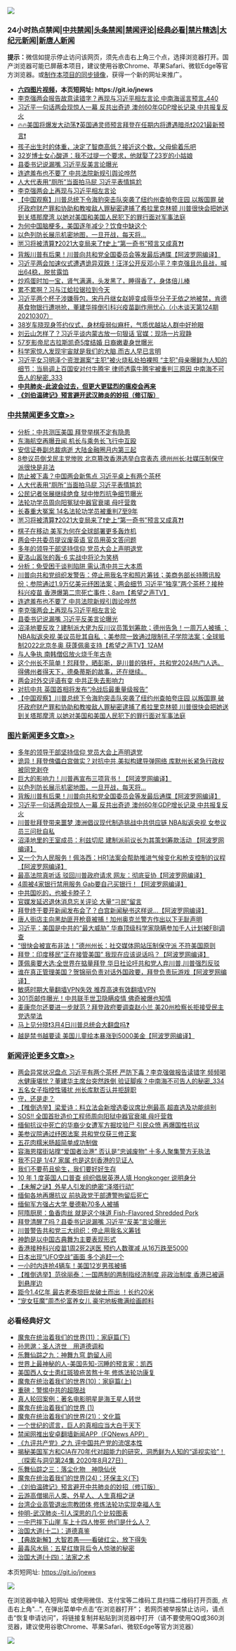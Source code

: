 ![](https://raw.githubusercontent.com/fqnews/bnews/master/64photo/fqnews-qr.jpg)

<div id="tt">
<h3>24小时热点禁闻|<a href="#%E4%B8%AD%E5%85%B1%E7%A6%81%E9%97%BB%E6%9B%B4%E5%A4%9A%E6%96%87%E7%AB%A0">中共禁闻</a>|<a href="#%E5%9B%BE%E7%89%87%E6%96%B0%E9%97%BB%E6%9B%B4%E5%A4%9A%E6%96%87%E7%AB%A0">头条禁闻</a>|<a href="#%E6%96%B0%E9%97%BB%E8%AF%84%E8%AE%BA%E6%9B%B4%E5%A4%9A%E6%96%87%E7%AB%A0">禁闻评论|<a href="#%E5%BF%85%E7%9C%8B%E7%BB%8F%E5%85%B8%E5%A5%BD%E6%96%87">经典必看|<a href="/video.md#%E7%A6%81%E7%89%87%E7%B2%BE%E9%80%89">禁片精选</a>|<a href="https://github.com/fqnews/djy/blob/master/gb/nf1351518.md#1">大纪元新闻</a>|<a href="https://github.com/fqnews/ntdtv/blob/master/gb/prog204.md#1">新唐人新闻</a></h3>
<div><b>提示：</b>微信如提示停止访问该网页，须先点击右上角三个点，选择浏览器打开。国产浏览器可能已屏蔽本项目，建议使用谷歌Chrome、苹果Safari、微软Edge等官方浏览器。或<a href="https://github.com/fqnews/bnews/blob/master/%E5%88%B6%E4%BD%9Cgit%E7%A6%81%E9%97%BB%E9%95%9C%E5%83%8F.md">制作本项目的同步镜像</a>，获得一个新的网址来推广。</div>
<ul>
<li><b><a href="http://d1.bdrive.tk/64.mp4" target="_blank">六四图片视频</a>，本页短网址: https://git.io/jnews</b></li>
<li><a href="/comments/20210307/1499952.md">李克强两会报告故意读错字？再现与习近平相左言论 中南海谣言预言_440</a></li>
<li><a href="/topimagenews/20210307/1500018.md">习近平一句话两会现惊人一幕 反共出奇迹 澳创60年GDP增长记录 中共报复反火</a></li>
<li><a href="/comments/20210307/1499972.md">🔥🔥美国将爆发大动荡❓英国通灵师预言拜登在任期内将遭遇暗杀❗2021最新预言❗</a></li>
<li><a href="/lifebaike/20210307/1499960.md">孩子出生时的体重，决定了智商高低？接近这个数，父母偷着乐吧</a></li>
<li><a href="/lifebaike/20210307/1499975.md">32岁博士女心酸道：我不过提一个要求，他就娶了23岁的小姑娘</a></li>
<li><a href="/cbnews/20210307/1500221.md">县委书记说漏嘴 习近平反美言论曝光</a></li>
<li><a href="/cbnews/20210307/1500231.md">连遮羞布也不要了 中共法院新规引舆论哗然</a></li>
<li><a href="/cbnews/20210307/1500322.md">人大代表用“厕所”当面拍马屁 习近平表情尴尬</a></li>
<li><a href="/cbnews/20210307/1500227.md">李克强两会上再现与习近平相左言论</a></li>
<li><a href="/comments/20210307/1500033.md">【中国观察】川普总统下令海豹突击队突袭了纽约州查帕夸庄园 以叛国罪 破坏政府财产罪和协助和教唆敌人罪秘密逮捕了希拉里克林顿 川普很快会把她送到关塔那摩湾 以她对美国和美国人民犯下的罪行面对军事法庭</a></li>
<li><a href="/lifebaike/20210307/1500233.md">为何中国脑梗多，美国逐年减少？饮食中缺这个</a></li>
<li><a href="/topimagenews/20210307/1500155.md">以色列防长展示机密地图，一旦开战，每天将…</a></li>
<li><a href="/comments/20210307/1500314.md">🈲习将被清算❓2021大变局来了❗史上“第一奇书”预言又成真❓❗</a></li>
<li><a href="/topimagenews/20210307/1500094.md">背叛川普有后果！川普向共和党全国委员会等发最后通牒【阿波罗网编译】</a></li>
<li><a href="/bannedvideo/20210307/1500093.md">习近平两会加速仪式遭遇诡异双跌！汪洋公开反邓小平？李克强且怂且战，喊出64稳，脱贫露馅</a></li>
<li><a href="/lifebaike/20210307/1499995.md">炒鸡蛋时加一宝，肾气满满，头发黑了，睡得香了，身体倍儿棒</a></li>
<li><a href="/ccpdope/20210307/1500226.md">累不累啊？习与江蛤拉锯拉到今天</a></li>
<li><a href="/bannedvideo/20210307/1500296.md">习近平两个杯子涉嫌辱包，宋丹丹继女赵婷变成辱华分子无依之地被禁，肯德基食物银行遭哄抢，董建华摔倒引科兴疫苗副作用忧心（小木谈天第124期20210307）</a></li>
<li><a href="/yule/20210307/1499964.md">38岁车晓现身签约仪式，身材瘦弱似麻杆，气质优越站人群中好抢眼</a></li>
<li><a href="/comments/20210307/1500003.md">刘云山怎样了？习近平谈内蒙古放一句狠话 官媒：现场一片寂静</a></li>
<li><a href="/yule/20210307/1500213.md">57岁影帝尼古拉斯凯奇5度结婚 日裔嫩妻身世曝光</a></li>
<li><a href="/funmedia/20210307/1499958.md">科学家惊人发现宇宙就是我们的大脑,而古人早已言明</a></li>
<li><a href="/comments/20210307/1499956.md">习近平女习明泽个资泄漏案“主犯”被火烧私处拍裸照 “主犯”母亲曝鲜为人知的细节：当局调上百国安对付牛腾宇 律师透露牛腾宇被重判三原因 中南海不可告人的秘密_333</a></li>
<li><b><a href="/comments/20200211/1275071.md" target="_blank">中共肺炎-此波会过去，但更大更猛烈的瘟疫会再来</a></b></li>
<li><b><a href="/comments/20200207/1272816.md" target="_blank">《刘伯温碑记》预言避开武汉肺炎的妙招（修订版）</a></b></li>
</ul>
</div>

<div class="catlist">
<h3><a href="/cbnews/" target="_blank">中共禁闻</a><span><a href="/cbnews/" target="_blank" rel="nofollow">更多文章>></a></span></h3>
<ul>
<li><a href="/cbnews/20210308/1500411.md" target="_blank">分析：中共测压美国 拜登举棋不定有隐患</a></li>
<li><a href="/cbnews/20210308/1500410.md" target="_blank">东海航空再曝丑闻 机长与乘务长飞行中互殴</a></li>
<li><a href="/cbnews/20210308/1500409.md" target="_blank">安信证券副总裁病逝 大陆金融圈月内第三起</a></li>
<li><a href="/cbnews/20210308/1500376.md" target="_blank">8参议员倒戈民主党惨败 北京篡改香港选举白宫表态 德州州长:社媒压制保守派很快是非法</a></li>
<li><a href="/cbnews/20210308/1500357.md" target="_blank">防止被下毒？中国两会新焦点 习近平桌上有两个茶杯</a></li>
<li><a href="/cbnews/20210307/1500322.md" target="_blank">人大代表用“厕所”当面拍马屁 习近平表情尴尬</a></li>
<li><a href="/cbnews/20210307/1500321.md" target="_blank">公民记者张展继续绝食 狱中惨烈抗争细节曝光</a></li>
<li><a href="/cbnews/20210307/1500320.md" target="_blank">法轮功学员周向阳冤狱中器官衰竭 母吁营救</a></li>
<li><a href="/cbnews/20210307/1500319.md" target="_blank">长春重大冤案 14名法轮功学员被重判7至9年</a></li>
<li><a href="/comments/20210307/1500314.md" target="_blank">🈲习将被清算❓2021大变局来了❗史上“第一奇书”预言又成真❓❗</a></li>
<li><a href="/cbnews/20210307/1500306.md" target="_blank">棋子在移动 美军为何在全球部署更多轰炸机</a></li>
<li><a href="/cbnews/20210307/1500305.md" target="_blank">两会中共委员提议废英语 官员用英文答问题</a></li>
<li><a href="/comments/20210307/1500218.md" target="_blank">多年的领导干部坚持信仰 党员大会上声明退党</a></li>
<li><a href="/cbnews/20210307/1500294.md" target="_blank">夏洛山嚣张的轰-6 实战中将沦为笑柄</a></li>
<li><a href="/cbnews/20210307/1500293.md" target="_blank">分析：免受困于谈判陷阱 需认清中共三大本质</a></li>
<li><a href="/comments/20210307/1500263.md" target="_blank">川普向共和党组织发警告：停止用我名字和照片筹钱；美商务部长持腾讯股份；参院通过1.9万亿美元纾困法案；两会细节 习近平“独享”两个茶杯？接种科兴疫苗 香港爆第二宗死亡事件；8am【希望之声TV】</a></li>
<li><a href="/cbnews/20210307/1500231.md" target="_blank">连遮羞布也不要了 中共法院新规引舆论哗然</a></li>
<li><a href="/cbnews/20210307/1500227.md" target="_blank">李克强两会上再现与习近平相左言论</a></li>
<li><a href="/cbnews/20210307/1500221.md" target="_blank">县委书记说漏嘴 习近平反美言论曝光</a></li>
<li><a href="/comments/20210307/1500160.md" target="_blank">沼泽地要反攻？建制派大佬为反川议员策划筹款；德州告急！一周万人被捕 ；NBA拟返央视 美议员批其自私 ；美参院一致通过限制孔子学院法案；全球抵制2022北京冬奥 获蓬佩奥支持【希望之声TV】12AM</a></li>
<li><a href="/cbnews/20210307/1499863.md" target="_blank">与人争执 南韩僧侣放火烧千年古寺</a></li>
<li><a href="/comments/20210307/1500151.md" target="_blank">这个州长不简单！怼拜登，晒彭斯，是川普的铁杆，共和党2024热门人选。得佛州者得天下，德桑蒂斯的故事，还在继续。</a></li>
<li><a href="/cbnews/20210307/1500068.md" target="_blank">两会对外交评语有变 中共正失去影响力</a></li>
<li><a href="/cbnews/20210307/1500067.md" target="_blank">对抗中共 英国首相将发布“冷战后最重量级报告”</a></li>
<li><a href="/comments/20210307/1500033.md" target="_blank">【中国观察】川普总统下令海豹突击队突袭了纽约州查帕夸庄园 以叛国罪 破坏政府财产罪和协助和教唆敌人罪秘密逮捕了希拉里克林顿 川普很快会把她送到关塔那摩湾 以她对美国和美国人民犯下的罪行面对军事法庭</a></li>

</ul>
</div>
<div class="catlist">
<h3><a href="/topimagenews/" target="_blank">图片新闻</a><span><a href="/topimagenews/" target="_blank" rel="nofollow">更多文章>></a></span></h3>
<ul>
<li><a href="/comments/20210307/1500218.md" target="_blank">多年的领导干部坚持信仰 党员大会上声明退党</a></li>
<li><a href="/topimagenews/20210307/1500210.md" target="_blank">诡异！拜登傀儡白宫做实？对抗中共,美拟构建导弹网络 库默州长紧急行政权被同党剥夺</a></li>
<li><a href="/topimagenews/20210307/1500194.md" target="_blank">巨大的影响力！川普再宣布三项背书！【阿波罗网编译】</a></li>
<li><a href="/topimagenews/20210307/1500155.md" target="_blank">以色列防长展示机密地图，一旦开战，每天将…</a></li>
<li><a href="/topimagenews/20210307/1500094.md" target="_blank">背叛川普有后果！川普向共和党全国委员会等发最后通牒【阿波罗网编译】</a></li>
<li><a href="/topimagenews/20210307/1500018.md" target="_blank">习近平一句话两会现惊人一幕 反共出奇迹 澳创60年GDP增长记录 中共报复反火</a></li>
<li><a href="/topimagenews/20210306/1499803.md" target="_blank">川普批拜登带来噩梦 澳洲倡议现代制造挑战中共供应链 NBA拟返央视 女参议员三问批自私</a></li>
<li><a href="/topimagenews/20210306/1499727.md" target="_blank">沼泽地里的王室成员：利兹切尼 建制派前议长为其策划筹款活动 【阿波罗网编译】</a></li>
<li><a href="/topimagenews/20210306/1499712.md" target="_blank">又一个为人民服务！佩洛西：HR1法案会帮助推进气候变化和枪支控制的议程【阿波罗网编译】</a></li>
<li><a href="/topimagenews/20210306/1499705.md" target="_blank">最高法院真听话 驳回川普政府请求 网友：彻底妥协【阿波罗网编译】</a></li>
<li><a href="/topimagenews/20210306/1499676.md" target="_blank">4周被4家银行禁用服务 Gab要自己买银行！【阿波罗网编译】</a></li>
<li><a href="/topimagenews/20210306/1499666.md" target="_blank">中共国吃的，也被卡脖子？</a></li>
<li><a href="/topimagenews/20210306/1499662.md" target="_blank">官媒发延迟退休消息忘关评论 大量“刁民”留言</a></li>
<li><a href="/topimagenews/20210306/1499649.md" target="_blank">拜登终于要开新闻发布会了？白宫新闻秘书这样说&#8230;【阿波罗网编译】</a></li>
<li><a href="/topimagenews/20210306/1499615.md" target="_blank">唐人街店主向黑劫匪开枪竟被捕！加州奥克兰警方作出以下无耻声明</a></li>
<li><a href="/topimagenews/20210306/1499563.md" target="_blank">习近平：美国是中共的“最大威胁” 华裔顶级科学家隐瞒参加千人计划被FBI调查</a></li>
<li><a href="/topimagenews/20210306/1499539.md" target="_blank">“很快会被宣布非法！”德州州长：社交媒体网站压制保守派 不符美国原则</a></li>
<li><a href="/topimagenews/20210305/1499286.md" target="_blank">拜登：印度移民&#8221;正在接管美国” 我现在应该说话吗？【阿波罗网编译】</a></li>
<li><a href="/topimagenews/20210305/1499168.md" target="_blank">蓬佩奥要大选:全世界在掂量拜登 华日社论吁共和党人弃川普,川普强烈反驳</a></li>
<li><a href="/topimagenews/20210305/1499166.md" target="_blank">谁在真正管理美国？贺锦丽负责对话外国政要，拜登负责玩游戏【阿波罗网编译】</a></li>
<li><a href="/comments/20210305/1485911.md" target="_blank">敏感时期大量翻墙VPN失效 推荐高速有效翻墙VPN</a></li>
<li><a href="/topimagenews/20210305/1498891.md" target="_blank">301页邮件曝光！中共联手世卫隐瞒疫情 佛奇被爆也知情</a></li>
<li><a href="/topimagenews/20210305/1498844.md" target="_blank">麦康奈尔还要进一步就范？拜登政府要调查赵小兰 美20州检察长拒接受民主党选举法</a></li>
<li><a href="/comments/20210304/1484906.md" target="_blank">马上见分晓❗3月4日川普总统会大翻盘吗❓</a></li>
<li><a href="/topimagenews/20210304/1497754.md" target="_blank">越是禁书越要读 美国儿童绘本暴涨到5000美金【阿波罗网编译】</a></li>

</ul>
</div>
<div class="catlist">
<h3><a href="/comments/" target="_blank">新闻评论</a><span><a href="/comments/" target="_blank" rel="nofollow">更多文章>></a></span></h3>
<ul>
<li><a href="/comments/20210308/1500427.md" target="_blank">两会异常状况盘点 习近平有两个茶杯 严防下毒？李克强做报告读错字 频频喝水健康堪忧？董建华主席台突然跌倒 验证脚疾？中南海不可告人的秘密_334</a></li>
<li><a href="/comments/20210308/1500426.md" target="_blank">五名女子指控性骚扰 州长库默否认并拒辞职</a></li>
<li><a href="/comments/20210308/1500417.md" target="_blank">守，还是走？</a></li>
<li><a href="/comments/20210308/1500416.md" target="_blank">【推倒选举】梁爱诗：料立法会新增选委议席比例最高 超直选及功能组别</a></li>
<li><a href="/comments/20210308/1500415.md" target="_blank">SOS!! 全国首批造价工程师周向阳狱中器官衰竭 母吁营救</a></li>
<li><a href="/comments/20210308/1500414.md" target="_blank">缅甸抗议中死亡的华裔少女遭军方掘坟验尸 引民众愤 再爆国性抗议</a></li>
<li><a href="/comments/20210308/1500413.md" target="_blank">美参议院通过纾困法案 共和党仅获三修正案</a></li>
<li><a href="/comments/20210308/1500404.md" target="_blank">五花肉糯米肠超简单成功制做</a></li>
<li><a href="/comments/20210308/1500392.md" target="_blank">容海恩摆街站撑“爱国者治港” 否认是“忠诚废物” 十多人聚集警方无执法</a></li>
<li><a href="/comments/20210308/1500391.md" target="_blank">我不只是 1/47 家属 也是这刻香港的见证人</a></li>
<li><a href="/comments/20210308/1500390.md" target="_blank">我们不要苟且偷生，我们要好好生存</a></li>
<li><a href="/comments/20210308/1500389.md" target="_blank">10 年 1 度英国人口普查 组织倡居英港人填 Hongkonger 说明身分</a></li>
<li><a href="/comments/20210308/1500388.md" target="_blank">【未解之谜】外星人引发的绝密“泽塔行动”</a></li>
<li><a href="/comments/20210308/1500387.md" target="_blank">缅甸各地再爆抗议 前执政党干部遭警拘留后死亡</a></li>
<li><a href="/comments/20210308/1500386.md" target="_blank">缅甸军方强占大学 曼德勒70多人被捕</a></li>
<li><a href="/comments/20210308/1500385.md" target="_blank">阿隋厨房：鱼香肉丝 就是这个味道 Fish-Flavored Shredded Pork</a></li>
<li><a href="/comments/20210308/1500384.md" target="_blank">拜登清醒了吗？县委书记说漏嘴 习近平“反美”言论曝光</a></li>
<li><a href="/comments/20210308/1500369.md" target="_blank">川普警告共和党三大组织：停止用我名义筹钱</a></li>
<li><a href="/comments/20210308/1500363.md" target="_blank">神韵是以中国古典舞为主要表现形式</a></li>
<li><a href="/comments/20210308/1500362.md" target="_blank">香港接种科兴疫苗1周2死2送医 预约人数骤减 从16万跌至5000</a></li>
<li><a href="/comments/20210308/1500361.md" target="_blank">日本出现“UFO空战”画面 多个追赶一个</a></li>
<li><a href="/comments/20210308/1500360.md" target="_blank">一小时内连抢4辆车！美国12岁男孩被捕</a></li>
<li><a href="/comments/20210308/1500352.md" target="_blank">【推倒选举】范徐丽泰：一国两制的两制指经济制度 非政治制度 香港已被逼到悬崖边</a></li>
<li><a href="/comments/20210308/1500351.md" target="_blank">距今1.4亿年 最古老泰坦巨龙破土而出 ！长约20米</a></li>
<li><a href="/comments/20210307/1500332.md" target="_blank">“宠女狂魔”周杰伦富养女儿 豪宅地板撒满绘画颜料</a></li>

</ul>
</div>

<div class="catlist">
<h3>必看经典好文</h3>
<ul>
<li><a href="/topimagenews/20180530/950691.md" target="_blank">魔鬼在统治着我们的世界(11)：家庭篇(下)</a></li>
<li><a href="/comments/20210216/1488350.md" target="_blank">孙思邈：圣人济世　用道德调和</a></li>
<li><a href="/tculture/20170718/793528.md" target="_blank">乐舞仙踪之九：神舞九穹 韵留人间</a></li>
<li><a href="/comments/20200605/783244.md" target="_blank">世界上最神秘的人-美国先知-沉睡的预言家：凯西</a></li>
<li><a href="/comments/20190126/1070164.md" target="_blank">美国西人女士患红斑狼疮苦熬十年 修炼法轮功康复</a></li>
<li><a href="/topimagenews/20180529/950153.md" target="_blank">魔鬼在统治着我们的世界(10)：家庭篇(上)</a></li>
<li><a href="/comments/20200717/1362287.md" target="_blank">重磅：警惕中共的超限战</a></li>
<li><a href="/comments/20200523/1332915.md" target="_blank">真人轮回案例：著名电影明星是海王星人转世</a></li>
<li><a href="/topimagenews/20180519/944624.md" target="_blank">魔鬼在统治着我们的世界 (1)</a></li>
<li><a href="/comments/20180802/980476.md" target="_blank">魔鬼在统治着我们的世界(21)：文化篇</a></li>
<li><a href="/comments/20200621/1348067.md" target="_blank">一个世纪的谎言，巨人的真相应当大白于天下</a></li>
<li><a href="/comments/20200503/1322531.md" target="_blank">禁闻网推出安卓翻墙新闻APP（FQNews APP）</a></li>
<li><a href="/bookonline/20131116/201045.md" target="_blank">《九评共产党》之九 评中国共产党的流氓本性</a></li>
<li><a href="/cbnews/20200828/1386804.md" target="_blank">揭秘美国军方和CIA在70年代对超能力的研究，洞悉鲜为人知的“遥视实验”！（探索与洞见第24集 2020年8月27日）</a></li>
<li><a href="/tculture/20190101/1056889.md" target="_blank">乐舞仙踪之三：落尘化物　神隐仙伏</a></li>
<li><a href="/cbnews/20180907/994846.md" target="_blank">魔鬼在统治着我们的世界(24)：环保主义(下)</a></li>
<li><a href="/comments/20200207/1272816.md" target="_blank">《刘伯温碑记》预言避开中共肺炎的妙招（修订版）</a></li>
<li><a href="/comments/20200919/82684.md" target="_blank">云游高僧揭示人类、外星人、人生真相之谜</a></li>
<li><a href="/comments/20200528/1335859.md" target="_blank">台湾企业高管退出宗教团体 修炼法轮功实现幸福人生</a></li>
<li><a href="/comments/20200620/1347687.md" target="_blank">仲明-武汉肺炎-引人深思的几个比较图表</a></li>
<li><a href="/cbnews/20200611/1343057.md" target="_blank">一中巴摔下山崖 车上十四人惨死 他们是什么人？</a></li>
<li><a href="/cbnews/20180318/916241.md" target="_blank">治国大道(十二)：道德真鉴</a></li>
<li><a href="/comments/20201217/1449706.md" target="_blank">【典故新解】大智若愚——看破红尘，放下得失</a></li>
<li><a href="/cbnews/20201005/1408304.md" target="_blank">最毒风水局：五星红旗背后令人惊骇的秘密</a></li>
<li><a href="/cbnews/20180320/916962.md" target="_blank">治国大道(十四)：法家之术</a></li>

</ul>
</div>

本页短网址: https://git.io/jnews

![](https://raw.githubusercontent.com/fqnews/bnews/master/64photo/fqnews-qr.jpg)

在浏览器中输入短网址 或使用微信、支付宝等二维码工具扫描二维码打开页面, 点击右上角"...", 在弹出菜单中点击“在浏览器打开”； 若网页被举报禁止访问，请点击“恢复申请访问”，将链接复制并粘贴到浏览器中打开（请不要使用QQ或360浏览器，建议使用谷歌Chrome、苹果Safari、微软Edge等官方浏览器）

![](https://raw.githubusercontent.com/fqnews/bnews/master/64photo/wx.jpg)